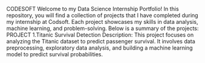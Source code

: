 CODESOFT
Welcome to my Data Science Internship Portfolio! In this repository, you will find a collection of projects that I have completed during my internship at Codsoft. Each project showcases my skills in data analysis, machine learning, and problem-solving. Below is a summary of the projects:
PROJECT
1.Titanic Survival Detection Description: This project focuses on analyzing the Titanic dataset to predict passenger survival. It involves data preprocessing, exploratory data analysis, and building a machine learning model to predict survival probabilities.
